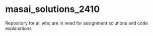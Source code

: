 # masai_solutions_2410
Repository for all who are in need for assignment solutions and code explanations 
